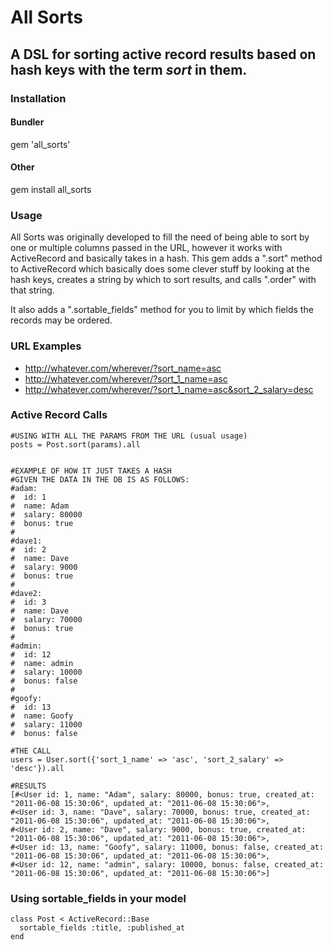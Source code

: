 # All Sorts

## A DSL for sorting active record results based on hash keys with the term _sort_ in them.

### Installation

#### Bundler
gem 'all_sorts'

#### Other
gem install all_sorts

### Usage
All Sorts was originally developed to fill the need of being able to
sort by one or multiple columns passed in the URL, however it works with
ActiveRecord and basically takes in a hash.  This gem adds a ".sort" method
to ActiveRecord which basically does some clever stuff by looking at the
hash keys, creates a string by which to sort results, and calls ".order"
with that string.

It also adds a ".sortable_fields" method for you to limit by which fields
the records may be ordered.

### URL Examples
* http://whatever.com/wherever/?sort_name=asc
* http://whatever.com/wherever/?sort_1_name=asc
* http://whatever.com/wherever/?sort_1_name=asc&sort_2_salary=desc

### Active Record Calls
    #USING WITH ALL THE PARAMS FROM THE URL (usual usage)
    posts = Post.sort(params).all
    

    #EXAMPLE OF HOW IT JUST TAKES A HASH
    #GIVEN THE DATA IN THE DB IS AS FOLLOWS:
    #adam:
    #  id: 1
    #  name: Adam
    #  salary: 80000
    #  bonus: true
    #
    #dave1:
    #  id: 2
    #  name: Dave
    #  salary: 9000
    #  bonus: true
    #
    #dave2:
    #  id: 3
    #  name: Dave
    #  salary: 70000
    #  bonus: true
    #
    #admin:
    #  id: 12
    #  name: admin
    #  salary: 10000
    #  bonus: false
    #
    #goofy:
    #  id: 13
    #  name: Goofy
    #  salary: 11000
    #  bonus: false
    
    #THE CALL
    users = User.sort({'sort_1_name' => 'asc', 'sort_2_salary' => 'desc'}).all

    #RESULTS
    [#<User id: 1, name: "Adam", salary: 80000, bonus: true, created_at: "2011-06-08 15:30:06", updated_at: "2011-06-08 15:30:06">,
    #<User id: 3, name: "Dave", salary: 70000, bonus: true, created_at: "2011-06-08 15:30:06", updated_at: "2011-06-08 15:30:06">,
    #<User id: 2, name: "Dave", salary: 9000, bonus: true, created_at: "2011-06-08 15:30:06", updated_at: "2011-06-08 15:30:06">,
    #<User id: 13, name: "Goofy", salary: 11000, bonus: false, created_at: "2011-06-08 15:30:06", updated_at: "2011-06-08 15:30:06">, 
    #<User id: 12, name: "admin", salary: 10000, bonus: false, created_at: "2011-06-08 15:30:06", updated_at: "2011-06-08 15:30:06">]

    

### Using sortable_fields in your model
    class Post < ActiveRecord::Base
      sortable_fields :title, :published_at
    end
